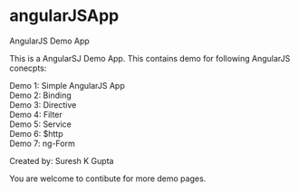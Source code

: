 # angularJSApp
AngularJS Demo App

This is a AngularSJ Demo App. This contains demo for following AngularJS conecpts:

Demo 1: Simple AngularJS App <br/>
Demo 2: Binding<br/>
Demo 3: Directive<br/>
Demo 4: Filter<br/>
Demo 5: Service<br/>
Demo 6: $http<br/>
Demo 7: ng-Form<br/>

Created by: Suresh K  Gupta

You are welcome to contibute for more demo pages.

